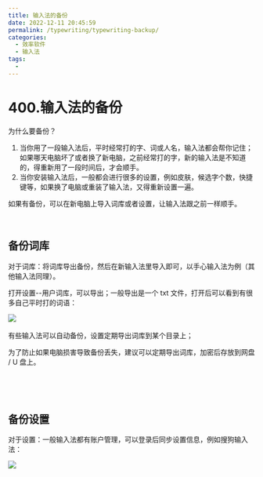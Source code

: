```yaml
---
title: 输入法的备份
date: 2022-12-11 20:45:59
permalink: /typewriting/typewriting-backup/
categories:
  - 效率软件
  - 输入法
tags:
  - 
---
```


# 400.输入法的备份

为什么要备份？

1. 当你用了一段输入法后，平时经常打的字、词或人名，输入法都会帮你记住；如果哪天电脑坏了或者换了新电脑，之前经常打的字，新的输入法是不知道的，得重新用了一段时间后，才会顺手。
2. 当你安装输入法后，一般都会进行很多的设置，例如皮肤，候选字个数，快捷键等，如果换了电脑或重装了输入法，又得重新设置一遍。

<!-- more -->

如果有备份，可以在新电脑上导入词库或者设置，让输入法跟之前一样顺手。

‍

## 备份词库

对于词库：将词库导出备份，然后在新输入法里导入即可，以手心输入法为例（其他输入法同理）。

打开设置--用户词库，可以导出；一般导出是一个 txt 文件，打开后可以看到有很多自己平时打的词语：

​![](https://image.peterjxl.com/blog/image-20221204211959-hv5000j.png)​

有些输入法可以自动备份，设置定期导出词库到某个目录上；

为了防止如果电脑损害导致备份丢失，建议可以定期导出词库，加密后存放到网盘 / U 盘上。

‍

‍

## 备份设置

对于设置：一般输入法都有账户管理，可以登录后同步设置信息，例如搜狗输入法：

​![](https://image.peterjxl.com/blog/image-20221204212305-qywsan0.png)​
